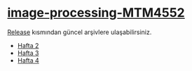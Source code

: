 # [image-processing-MTM4552](http://bologna.yildiz.edu.tr/index.php?r=course/view&id=1971&aid=24)

[Release](https://github.com/ozturkgizem/image-processing-MTM4552/releases/tag/arsiv) kısmından güncel arşivlere ulaşabilirsiniz.

- [Hafta 2](https://github.com/ozturkgizem/image-processing-MTM4552/releases/download/arsiv/DIP.rar)
- [Hafta 3](https://github.com/ozturkgizem/image-processing-MTM4552/releases/download/arsiv/binary.read.and.write.rar)
- [Hafta 4](https://github.com/ozturkgizem/image-processing-MTM4552/releases/download/arsiv/22-03-2022.rar)
